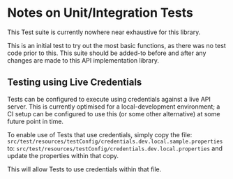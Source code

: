 # Notes on Unit/Integration Tests

This Test suite is currently nowhere near exhaustive for this library.

This is an initial test to try out the most basic functions, as there was no test code prior to this.
This suite should be added-to before and after any changes are made to this API implementation library.

## Testing using Live Credentials

Tests can be configured to execute using credentials against a live API server. This is currently optimised for a
local-development environment; a CI setup can be configured to use this (or some other alternative) at some future point in time.

To enable use of Tests that use credentials, simply copy the file:
`src/test/resources/testConfig/credentials.dev.local.sample.properties`
to:
`src/test/resources/testConfig/credentials.dev.local.properties`
and update the properties within that copy.

This will allow Tests to use credentials within that file.
